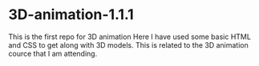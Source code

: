 # 3D-animation-1.1.1
This is the first repo for 3D animation
Here I have used some basic HTML and CSS to get along with 3D models. This is related to the 3D animation cource that I am attending.
